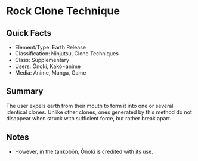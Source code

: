 # Rock Clone Technique

## Quick Facts
- Element/Type: Earth Release
- Classification: Ninjutsu, Clone Techniques
- Class: Supplementary
- Users: Ōnoki, Kakō~anime
- Media: Anime, Manga, Game

## Summary
The user expels earth from their mouth to form it into one or several identical clones. Unlike other clones, ones generated by this method do not disappear when struck with sufficient force, but rather break apart.

## Notes
- However, in the tankobōn, Ōnoki is credited with its use.
